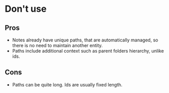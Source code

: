 # Don't use

## Pros

- Notes already have unique paths, that are automatically managed, so there is no need to maintain another entity.
- Paths include additional context such as parent folders hierarchy, unlike ids.

## Cons

- Paths can be quite long. Ids are usually fixed length.
